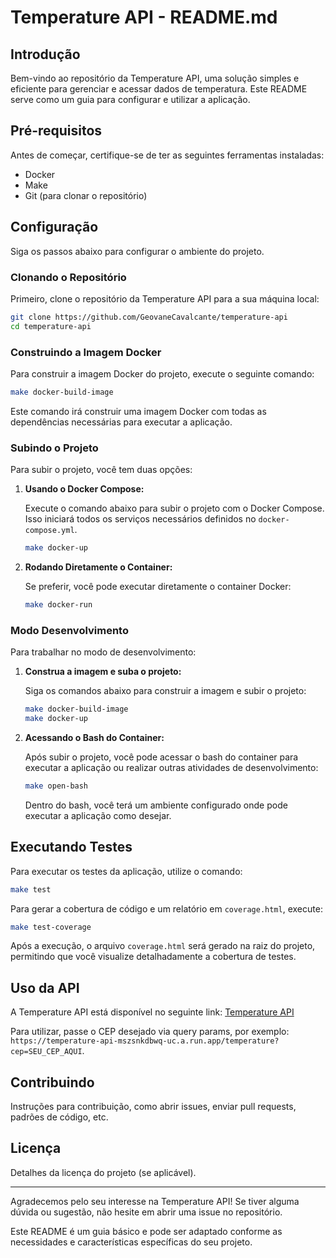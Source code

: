 
# Temperature API - README.md

## Introdução

Bem-vindo ao repositório da Temperature API, uma solução simples e eficiente para gerenciar e acessar dados de temperatura. Este README serve como um guia para configurar e utilizar a aplicação.

## Pré-requisitos

Antes de começar, certifique-se de ter as seguintes ferramentas instaladas:

- Docker
- Make
- Git (para clonar o repositório)

## Configuração

Siga os passos abaixo para configurar o ambiente do projeto.

### Clonando o Repositório

Primeiro, clone o repositório da Temperature API para a sua máquina local:

```bash
git clone https://github.com/GeovaneCavalcante/temperature-api
cd temperature-api
```

### Construindo a Imagem Docker

Para construir a imagem Docker do projeto, execute o seguinte comando:

```bash
make docker-build-image
```

Este comando irá construir uma imagem Docker com todas as dependências necessárias para executar a aplicação.

### Subindo o Projeto

Para subir o projeto, você tem duas opções:

1. **Usando o Docker Compose:**

   Execute o comando abaixo para subir o projeto com o Docker Compose. Isso iniciará todos os serviços necessários definidos no `docker-compose.yml`.

   ```bash
   make docker-up
   ```

2. **Rodando Diretamente o Container:**

   Se preferir, você pode executar diretamente o container Docker:

   ```bash
   make docker-run
   ```

### Modo Desenvolvimento

Para trabalhar no modo de desenvolvimento:

1. **Construa a imagem e suba o projeto:**

   Siga os comandos abaixo para construir a imagem e subir o projeto:

   ```bash
   make docker-build-image
   make docker-up
   ```

2. **Acessando o Bash do Container:**

   Após subir o projeto, você pode acessar o bash do container para executar a aplicação ou realizar outras atividades de desenvolvimento:

   ```bash
   make open-bash
   ```

   Dentro do bash, você terá um ambiente configurado onde pode executar a aplicação como desejar.

## Executando Testes

Para executar os testes da aplicação, utilize o comando:

```bash
make test
```

Para gerar a cobertura de código e um relatório em `coverage.html`, execute:

```bash
make test-coverage
```

Após a execução, o arquivo `coverage.html` será gerado na raiz do projeto, permitindo que você visualize detalhadamente a cobertura de testes.

## Uso da API

A Temperature API está disponível no seguinte link: [Temperature API](https://temperature-api-mszsnkdbwq-uc.a.run.app/temperature?cep=65909001)

Para utilizar, passe o CEP desejado via query params, por exemplo: `https://temperature-api-mszsnkdbwq-uc.a.run.app/temperature?cep=SEU_CEP_AQUI`.

## Contribuindo

Instruções para contribuição, como abrir issues, enviar pull requests, padrões de código, etc.

## Licença

Detalhes da licença do projeto (se aplicável).

---

Agradecemos pelo seu interesse na Temperature API! Se tiver alguma dúvida ou sugestão, não hesite em abrir uma issue no repositório.

Este README é um guia básico e pode ser adaptado conforme as necessidades e características específicas do seu projeto.
